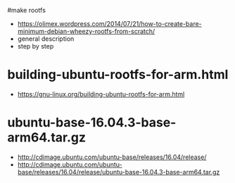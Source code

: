 #make rootfs

- https://olimex.wordpress.com/2014/07/21/how-to-create-bare-minimum-debian-wheezy-rootfs-from-scratch/
- general description
- step by step



# building-ubuntu-rootfs-for-arm.html
- https://gnu-linux.org/building-ubuntu-rootfs-for-arm.html

# ubuntu-base-16.04.3-base-arm64.tar.gz
- http://cdimage.ubuntu.com/ubuntu-base/releases/16.04/release/
- http://cdimage.ubuntu.com/ubuntu-base/releases/16.04/release/ubuntu-base-16.04.3-base-arm64.tar.gz

